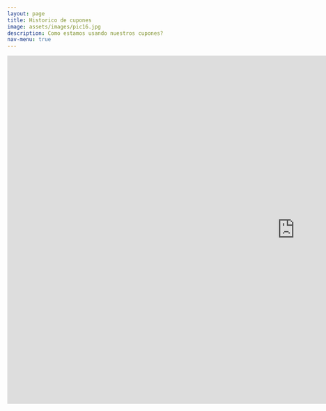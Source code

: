 ```yaml
---
layout: page
title: Historico de cupones
image: assets/images/pic16.jpg
description: Como estamos usando nuestros cupones?
nav-menu: true
---
```

<section id="one" class="row center-xs">
<iframe width="1320px" height="800px" style="border:none;" src="https://public.tableau.com/views/banco_rio_hostorico_cupones/CuponesHistoricos?:showVizHome=no&:embed=true" name="iframe_a"></iframe>
</section>

